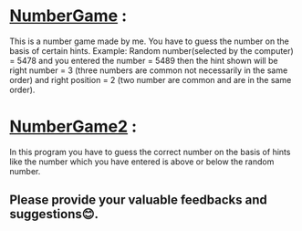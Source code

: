 # <a href="https://code.dcoder.tech/files/code/61cc2c9773fae404fbca3e36/number-game?section=all" target="_blank">NumberGame</a> :
This is a number game made by me. You have to guess the number on the basis of certain hints. Example: Random number(selected by the computer) = 5478 and you entered the number = 5489 then the hint shown will be right number = 3 (three numbers are common not necessarily in the same order) and right position = 2 (two number are common and are in the same order).

# <a href="https://code.dcoder.tech/files/code/60fbc1ca551302069c1061cf/number-guessing-game?section=all" target="_blank">NumberGame2</a> :
In this program you have to guess the correct number on the basis of hints like the number which you have entered is above or below the random number.

## Please provide your valuable feedbacks and suggestions😊.
